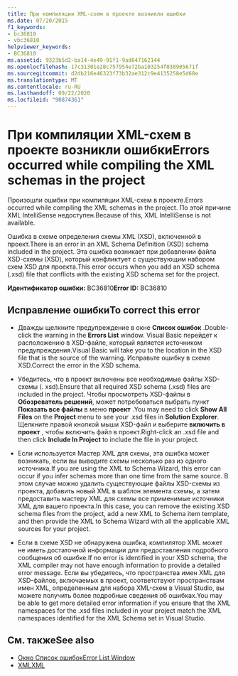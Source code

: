 ```yaml
---
title: При компиляции XML-схем в проекте возникли ошибки
ms.date: 07/20/2015
f1_keywords:
- bc36810
- vbc36810
helpviewer_keywords:
- BC36810
ms.assetid: 9323b5d2-ba14-4e49-91f1-9ad647162144
ms.openlocfilehash: 17c31301e28c757954e72ba103254f038905671f
ms.sourcegitcommit: d2db216e46323f73b32ae312c9e4135258e5d68e
ms.translationtype: MT
ms.contentlocale: ru-RU
ms.lasthandoff: 09/22/2020
ms.locfileid: "90874361"
---
```

# <a name="errors-occurred-while-compiling-the-xml-schemas-in-the-project"></a><span data-ttu-id="2b786-102">При компиляции XML-схем в проекте возникли ошибки</span><span class="sxs-lookup"><span data-stu-id="2b786-102">Errors occurred while compiling the XML schemas in the project</span></span>

<span data-ttu-id="2b786-103">Произошли ошибки при компиляции XML-схем в проекте.</span><span class="sxs-lookup"><span data-stu-id="2b786-103">Errors occurred while compiling the XML schemas in the project.</span></span> <span data-ttu-id="2b786-104">По этой причине XML IntelliSense недоступен.</span><span class="sxs-lookup"><span data-stu-id="2b786-104">Because of this, XML IntelliSense is not available.</span></span>  
  
 <span data-ttu-id="2b786-105">Ошибка в схеме определения схемы XML (XSD), включенной в проект.</span><span class="sxs-lookup"><span data-stu-id="2b786-105">There is an error in an XML Schema Definition (XSD) schema included in the project.</span></span> <span data-ttu-id="2b786-106">Эта ошибка возникает при добавлении файла XSD-схемы (XSD), который конфликтует с существующим набором схем XSD для проекта.</span><span class="sxs-lookup"><span data-stu-id="2b786-106">This error occurs when you add an XSD schema (.xsd) file that conflicts with the existing XSD schema set for the project.</span></span>  
  
 <span data-ttu-id="2b786-107">**Идентификатор ошибки:** BC36810</span><span class="sxs-lookup"><span data-stu-id="2b786-107">**Error ID:** BC36810</span></span>  
  
## <a name="to-correct-this-error"></a><span data-ttu-id="2b786-108">Исправление ошибки</span><span class="sxs-lookup"><span data-stu-id="2b786-108">To correct this error</span></span>  
  
- <span data-ttu-id="2b786-109">Дважды щелкните предупреждение в окне **Список ошибок** .</span><span class="sxs-lookup"><span data-stu-id="2b786-109">Double-click the warning in the **Errors List** window.</span></span> <span data-ttu-id="2b786-110">Visual Basic перейдет к расположению в XSD-файле, который является источником предупреждения.</span><span class="sxs-lookup"><span data-stu-id="2b786-110">Visual Basic will take you to the location in the XSD file that is the source of the warning.</span></span> <span data-ttu-id="2b786-111">Исправьте ошибку в схеме XSD.</span><span class="sxs-lookup"><span data-stu-id="2b786-111">Correct the error in the XSD schema.</span></span>  
  
- <span data-ttu-id="2b786-112">Убедитесь, что в проект включены все необходимые файлы XSD-схемы (. xsd).</span><span class="sxs-lookup"><span data-stu-id="2b786-112">Ensure that all required XSD schema (.xsd) files are included in the project.</span></span> <span data-ttu-id="2b786-113">Чтобы просмотреть XSD-файлы в **Обозреватель решений**, может потребоваться выбрать пункт **Показать все файлы** в меню **проект** .</span><span class="sxs-lookup"><span data-stu-id="2b786-113">You may need to click **Show All Files** on the **Project** menu to see your .xsd files in **Solution Explorer**.</span></span> <span data-ttu-id="2b786-114">Щелкните правой кнопкой мыши XSD-файл и выберите **включить в проект** , чтобы включить файл в проект.</span><span class="sxs-lookup"><span data-stu-id="2b786-114">Right-click an .xsd file and then click **Include In Project** to include the file in your project.</span></span>  
  
- <span data-ttu-id="2b786-115">Если используется Мастер XML для схемы, эта ошибка может возникать, если вы выводите схемы несколько раз из одного источника.</span><span class="sxs-lookup"><span data-stu-id="2b786-115">If you are using the XML to Schema Wizard, this error can occur if you infer schemas more than one time from the same source.</span></span> <span data-ttu-id="2b786-116">В этом случае можно удалить существующие файлы XSD-схемы из проекта, добавить новый XML в шаблон элемента схемы, а затем предоставить мастеру XML для схемы все применимые источники XML для вашего проекта.</span><span class="sxs-lookup"><span data-stu-id="2b786-116">In this case, you can remove the existing XSD schema files from the project, add a new XML to Schema item template, and then provide the XML to Schema Wizard with all the applicable XML sources for your project.</span></span>  
  
- <span data-ttu-id="2b786-117">Если в схеме XSD не обнаружена ошибка, компилятор XML может не иметь достаточной информации для предоставления подробного сообщения об ошибке.</span><span class="sxs-lookup"><span data-stu-id="2b786-117">If no error is identified in your XSD schema, the XML compiler may not have enough information to provide a detailed error message.</span></span> <span data-ttu-id="2b786-118">Если вы убедитесь, что пространства имен XML для XSD-файлов, включаемых в проект, соответствуют пространствам имен XML, определенным для набора XML-схем в Visual Studio, вы можете получить более подробные сведения об ошибках.</span><span class="sxs-lookup"><span data-stu-id="2b786-118">You may be able to get more detailed error information if you ensure that the XML namespaces for the .xsd files included in your project match the XML namespaces identified for the XML Schema set in Visual Studio.</span></span>  
  
## <a name="see-also"></a><span data-ttu-id="2b786-119">См. также</span><span class="sxs-lookup"><span data-stu-id="2b786-119">See also</span></span>

- [<span data-ttu-id="2b786-120">Окно Список ошибок</span><span class="sxs-lookup"><span data-stu-id="2b786-120">Error List Window</span></span>](/visualstudio/ide/reference/error-list-window)
- [<span data-ttu-id="2b786-121">XML</span><span class="sxs-lookup"><span data-stu-id="2b786-121">XML</span></span>](../../programming-guide/language-features/xml/index.md)
